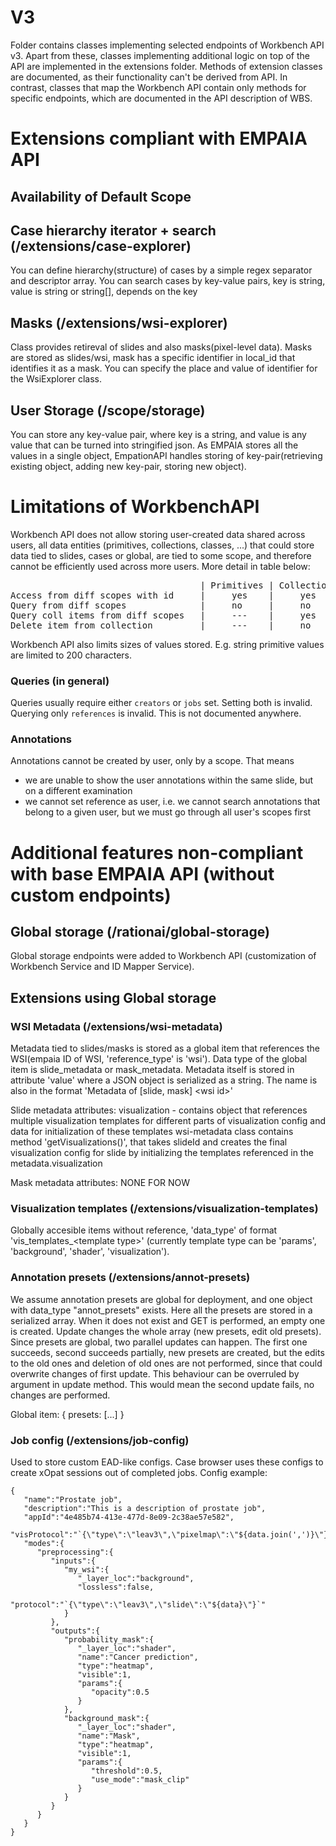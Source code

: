 # V3
Folder contains classes implementing selected endpoints of Workbench API v3. Apart from these, classes implementing additional logic on top of the API are implemented in the extensions folder.
Methods of extension classes are documented, as their functionality can't be derived from API. In contrast, classes that map the Workbench API contain only methods for specific endpoints, which are documented in the API description of WBS.

# Extensions compliant with EMPAIA API

## Availability of Default Scope

## Case hierarchy iterator + search (/extensions/case-explorer)

You can define hierarchy(structure) of cases by a simple regex separator and descriptor array.
You can search cases by key-value pairs, key is string, value is string or string[], depends on the key

## Masks (/extensions/wsi-explorer)

Class provides retireval of slides and also masks(pixel-level data).
Masks are stored as slides/wsi, mask has a specific identifier in local_id that identifies it as a mask. You can specify the place and value of identifier for the WsiExplorer class.

## User Storage (/scope/storage)

You can store any key-value pair, where key is a string, and value is any value that can be turned into stringified json. As EMPAIA stores all the values in a single object, EmpationAPI handles storing of key-pair(retrieving existing object, adding new key-pair, storing new object).

# Limitations of WorkbenchAPI

Workbench API does not allow storing user-created data shared across users, all data entities (primitives, collections, classes, ...) that could store data tied to slides, cases or global, are tied to some scope, and therefore cannot be efficiently used across more users. More detail in table below:

<pre>
                                    | Primitives | Collections | Class |
Access from diff scopes with id     |     yes    |     yes     |  yes  |
Query from diff scopes              |     no     |     no      |  no   |    - valid creator_id(scope) or job id required in query
Query coll items from diff scopes   |     ---    |     yes     |  ---  |    - only references needed to query collection items, you need to know collectionId though
Delete item from collection         |     ---    |     no      |  ---  |    - cannot delete item from collection of different scope, this blocks update of shared data
</pre>

Workbench API also limits sizes of values stored. E.g. string primitive values are limited to 200 characters.

### Queries (in general)
Queries usually require either ``creators`` or `jobs` set. Setting both is invalid. Querying only
``references`` is invalid. This is not documented anywhere.


### Annotations
Annotations cannot be created by user, only by a scope. That means
 - we are unable to show the user annotations within the same slide, but on a different examination
 - we cannot set reference as user, i.e. we cannot search annotations that belong to a given user, 
   but we must go through all user's scopes first


# Additional features non-compliant with base EMPAIA API (without custom endpoints)

## Global storage (/rationai/global-storage)

Global storage endpoints were added to Workbench API (customization of Workbench Service and ID Mapper Service).

## Extensions using Global storage

### WSI Metadata (/extensions/wsi-metadata)

Metadata tied to slides/masks is stored as a global item that references the WSI(empaia ID of WSI, 'reference_type' is 'wsi'). Data type of the global item is slide_metadata or mask_metadata.
Metadata itself is stored in attribute 'value' where a JSON object is serialized as a string. The name is also in the format 'Metadata of [slide, mask] &lt;wsi id&gt;'

Slide metadata attributes:
visualization - contains object that references multiple visualization templates for different parts of visualization config and data for initialization of these templates
wsi-metadata class contains method 'getVisualizations()', that takes slideId and creates the final visualization config for slide by initializing the templates referenced in the metadata.visualization

Mask metadata attributes:
NONE FOR NOW

### Visualization templates (/extensions/visualization-templates)

Globally accesible items without reference, 'data_type' of format 'vis_templates_&lt;template type&gt;' (currently template type can be 'params', 'background', 'shader', 'visualization').

### Annotation presets (/extensions/annot-presets)

We assume annotation presets are global for deployment, and one object with data_type "annot_presets" exists. Here all the presets are stored in a serialized array. When it does not exist and GET is performed, an empty one is created. Update changes the whole array (new presets, edit old presets). Since presets are global, two parallel updates can happen. The first one succeeds, second succeeds partially, new presets are created, but the edits to the old ones and deletion of old ones are not performed, since that could overwrite changes of first update. This behaviour can be overruled by argument in update method. This would mean the second update fails, no changes are performed.

Global item:
{
presets: [...]
}

### Job config (/extensions/job-config)
Used to store custom EAD-like configs. Case browser uses these configs to create xOpat sessions out of completed jobs. 
Config example:
```
{
   "name":"Prostate job",
   "description":"This is a description of prostate job",
   "appId":"4e485b74-413e-477d-8e09-2c38ae57e582",
   "visProtocol":"`{\"type\":\"leav3\",\"pixelmap\":\"${data.join(',')}\"}`",
   "modes":{
      "preprocessing":{
         "inputs":{
            "my_wsi":{
               "_layer_loc":"background",
               "lossless":false,
               "protocol":"`{\"type\":\"leav3\",\"slide\":\"${data}\"}`"
            }
         },
         "outputs":{
            "probability_mask":{
               "_layer_loc":"shader",
               "name":"Cancer prediction",
               "type":"heatmap",
               "visible":1,
               "params":{
                  "opacity":0.5
               }
            },
            "background_mask":{
               "_layer_loc":"shader",
               "name":"Mask",
               "type":"heatmap",
               "visible":1,
               "params":{
                  "threshold":0.5,
                  "use_mode":"mask_clip"
               }
            }
         }
      }
   }
}
```
